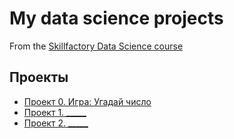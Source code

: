 # My data science projects
From the [Skillfactory Data Science course](https://skillfactory.ru/data-scientist)

## Проекты

* [Проект 0. Игра: Угадай число](https://github.com/AnastasiyaKisslaya/sf_dst_1010/project_0)
* [Проект 1. _____](_____)
* [Проект 2. _____](_____)
